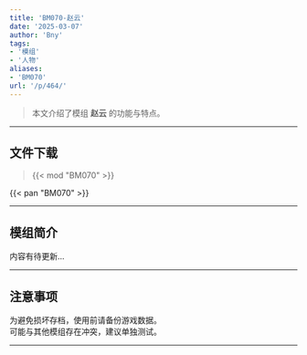 ```yaml
---
title: 'BM070-赵云'
date: '2025-03-07'
author: 'Bny'
tags:
- '模组'
- '人物'
aliases:
- 'BM070'
url: '/p/464/'
---
```


> 本文介绍了模组 **赵云** 的功能与特点。

---

## 文件下载  

> {{< mod "BM070" >}}  

{{< pan "BM070" >}}  

---

## 模组简介

>  
内容有待更新...  

---

## 注意事项

>  
为避免损坏存档，使用前请备份游戏数据。  
可能与其他模组存在冲突，建议单独测试。  

---

